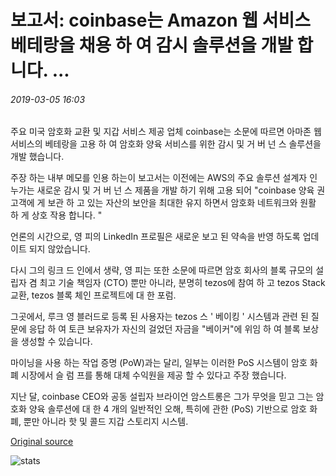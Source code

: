 # 보고서: coinbase는 Amazon 웹 서비스 베테랑을 채용 하 여 감시 솔루션을 개발 합니다. ...

###### 2019-03-05 16:03

주요 미국 암호화 교환 및 지갑 서비스 제공 업체 coinbase는 소문에 따르면 아마존 웹 서비스의 베테랑을 고용 하 여 암호화 양육 서비스를 위한 감시 및 거 버 넌 스 솔루션을 개발 했습니다.

주장 하는 내부 메모를 인용 하는이 보고서는 이전에는 AWS의 주요 솔루션 설계자 인 누가는 새로운 감시 및 거 버 넌 스 제품을 개발 하기 위해 고용 되어 "coinbase 양육 권 고객에 게 보관 하 고 있는 자산의 보안을 최대한 유지 하면서 암호화 네트워크와 원활 하 게 상호 작용 합니다. "

언론의 시간으로, 영 피의 LinkedIn 프로필은 새로운 보고 된 약속을 반영 하도록 업데이트 되지 않았습니다.

다시 그의 링크 드 인에서 생략, 영 피는 또한 소문에 따르면 암호 회사의 블록 규모의 설립자 겸 최고 기술 책임자 (CTO) 뿐만 아니라, 분명히 tezos에 참여 하 고 tezos Stack 교환, tezos 블록 체인 프로젝트에 대 한 포럼.

그곳에서, 루크 영 블러드로 등록 된 사용자는 tezos 스 ' 베이킹 ' 시스템과 관련 된 질문에 응답 하 여 토큰 보유자가 자신의 걸었던 자금을 "베이커"에 위임 하 여 블록 보상을 생성할 수 있습니다.

마이닝을 사용 하는 작업 증명 (PoW)과는 달리, 일부는 이러한 PoS 시스템이 암호 화폐 시장에서 슬 럼 프를 통해 대체 수익원을 제공 할 수 있다고 주장 했습니다.

지난 달, coinbase CEO와 공동 설립자 브라이언 암스트롱은 그가 무엇을 믿고 그는 암호화 양육 솔루션에 대 한 4 개의 일반적인 오해, 특히에 관한 (PoS) 기반으로 암호 화폐, 뿐만 아니라 핫 및 콜드 지갑 스토리지 시스템.

[Original source](https://cointelegraph.com/news/report-coinbase-hires-amazon-web-services-veteran-to-develop-staking-solutions)

![stats](https://c.statcounter.com/11760860/0/a89fa40b/1/ "stats")